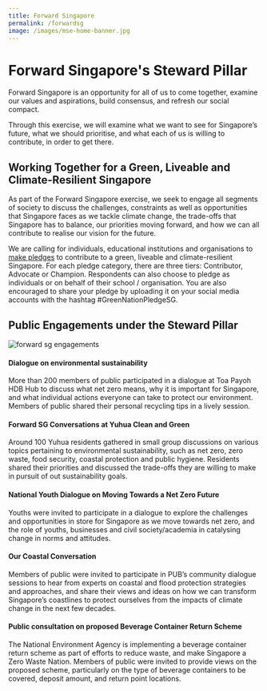 ```yaml
---
title: Forward Singapore
permalink: /forwardsg
image: /images/mse-home-banner.jpg
---
```


# Forward Singapore's Steward Pillar

Forward Singapore is an opportunity for all of us to come together, examine our values and aspirations, build consensus, and refresh our social compact.

Through this exercise, we will examine what we want to see for Singapore’s future, what we should prioritise, and what each of us is willing to contribute, in order to get there.

## Working Together for a Green, Liveable and Climate-Resilient Singapore

As part of the Forward Singapore exercise, we seek to engage all segments of society to discuss the challenges, constraints as well as opportunities that Singapore faces as we tackle climate change, the trade-offs that Singapore has to balance, our priorities moving forward, and how we can all contribute to realise our vision for the future.

We are calling for individuals, educational institutions and organisations to [make pledges](http://go.gov.sg/greennationpledge) to contribute to a green, liveable and climate-resilient Singapore. For each pledge category, there are three tiers: Contributor, Advocate or Champion. Respondents can also choose to pledge as individuals or on behalf of their school / organisation. You are also encouraged to share your pledge by uploading it on your social media accounts with the hashtag #GreenNationPledgeSG.


## Public Engagements under the Steward Pillar

<img src="images/forwardsg_collage.png" alt="forward sg engagements">

#### Dialogue on environmental sustainability
More than 200 members of public participated in a dialogue at Toa Payoh HDB Hub to discuss what net zero means, why it is important for Singapore, and what individual actions everyone can take to protect our environment. Members of public shared their personal recycling tips in a lively session.

#### Forward SG Conversations at Yuhua Clean and Green
Around 100 Yuhua residents gathered in small group discussions on various topics pertaining to environmental sustainability, such as net zero, zero waste, food security, coastal protection and public hygiene. Residents shared their priorities and discussed the trade-offs they are willing to make in pursuit of out sustainability goals.

#### National Youth Dialogue on Moving Towards a Net Zero Future
Youths were invited to participate in a dialogue to explore the challenges and opportunities in store for Singapore as we move towards net zero, and the role of youths, businesses and civil society/academia in catalysing change in norms and attitudes. 

#### Our Coastal Conversation
Members of public were invited to participate in PUB’s community dialogue sessions to hear from experts on coastal and flood protection strategies and approaches, and share their views and ideas on how we can transform Singapore’s coastlines to protect ourselves from the impacts of climate change in the next few decades.

#### Public consultation on proposed Beverage Container Return Scheme
The National Environment Agency is implementing a beverage container return scheme as part of efforts to reduce waste, and make Singapore a Zero Waste Nation. Members of public were invited to provide views on the proposed scheme, particularly on the type of beverage containers to be covered, deposit amount, and return point locations. 
